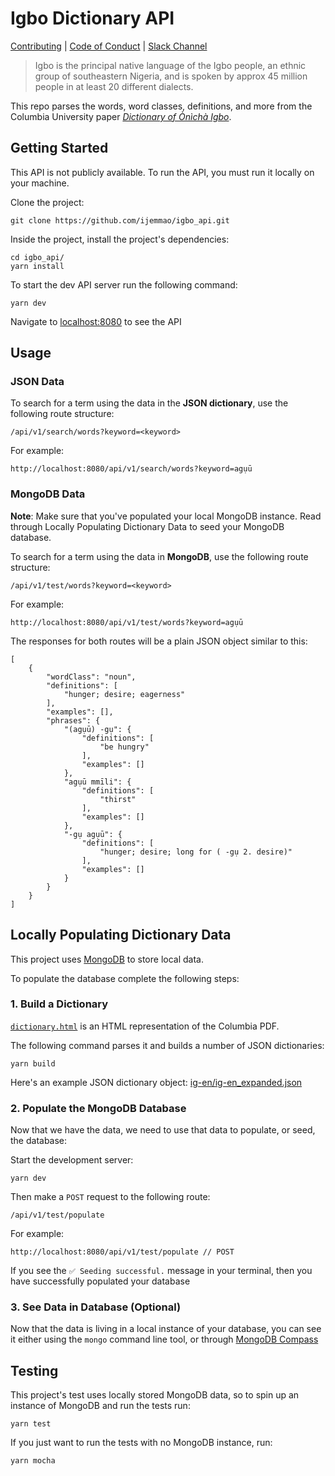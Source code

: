 # Igbo Dictionary API
[Contributing](./.github/CONTRIBUTING.md) | [Code of Conduct](./.github/CODE_OF_CONDUCT.md) | [Slack Channel](https://igboapi.slack.com)

> Igbo is the principal native language of the Igbo people, an ethnic group of southeastern Nigeria, and is spoken by approx 45 million people in at least 20 different dialects.

This repo parses the words, word classes, definitions, and more from the Columbia University paper [*Dictionary of Ònìchà Igbo*](http://www.columbia.edu/itc/mealac/pritchett/00fwp/igbo/IGBO%20Dictionary.pdf).

## Getting Started

This API is not publicly available. To run the API, you must run it locally on your machine.

Clone the project:

```
git clone https://github.com/ijemmao/igbo_api.git
```

Inside the project, install the project's dependencies:

```
cd igbo_api/
yarn install
```

To start the dev API server run the following command:

```
yarn dev
```

Navigate to [localhost:8080](http://localhost:8080/) to see the API

## Usage

### JSON Data

To search for a term using the data in the **JSON dictionary**, use the following route structure:

```
/api/v1/search/words?keyword=<keyword>
```

For example:

```
http://localhost:8080/api/v1/search/words?keyword=agụū
```

### MongoDB Data

**Note**: Make sure that you've populated your local MongoDB instance. Read through Locally Populating Dictionary Data to seed your MongoDB database.

To search for a term using the data in **MongoDB**, use the following route structure:

```
/api/v1/test/words?keyword=<keyword>
```

For example:

```
http://localhost:8080/api/v1/test/words?keyword=agụū
```

The responses for both routes will be a plain JSON object similar to this:

```
[
    {
        "wordClass": "noun",
        "definitions": [
            "hunger; desire; eagerness"
        ],
        "examples": [],
        "phrases": {
            "(agụū) -gụ": {
                "definitions": [
                    "be hungry"
                ],
                "examples": []
            },
            "agụū mmīli": {
                "definitions": [
                    "thirst"
                ],
                "examples": []
            },
            "-gụ agụū": {
                "definitions": [
                    "hunger; desire; long for ( -gụ 2. desire)"
                ],
                "examples": []
            }
        }
    }
]
```

## Locally Populating Dictionary Data

This project uses [MongoDB](https://docs.mongodb.com/drivers/node/) to store local data.

To populate the database complete the following steps:

### 1. Build a Dictionary

[`dictionary.html`](./dictionaries/html/dictionary.html) is an HTML representation of the Columbia PDF.

The following command parses it and builds a number of JSON dictionaries:

```
yarn build
```

Here's an example JSON dictionary object: [ig-en/ig-en_expanded.json](./dictionaries/ig-en/ig-en_expanded.json)

### 2. Populate the MongoDB Database

Now that we have the data, we need to use that data to populate, or seed, the database:

Start the development server:

```
yarn dev
```

Then make a `POST` request to the following route:

```
/api/v1/test/populate
```

For example:

```
http://localhost:8080/api/v1/test/populate // POST
```

If you see the `✅ Seeding successful.` message in your terminal, then you have successfully populated your database

### 3. See Data in Database (Optional)

Now that the data is living in a local instance of your database, you can see it either using the `mongo` command line tool, or through [MongoDB Compass](https://www.mongodb.com/try/download/compass)

## Testing

This project's test uses locally stored MongoDB data, so to spin up an instance of MongoDB and run the tests run:

```
yarn test
```

If you just want to run the tests with no MongoDB instance, run:

```
yarn mocha
```